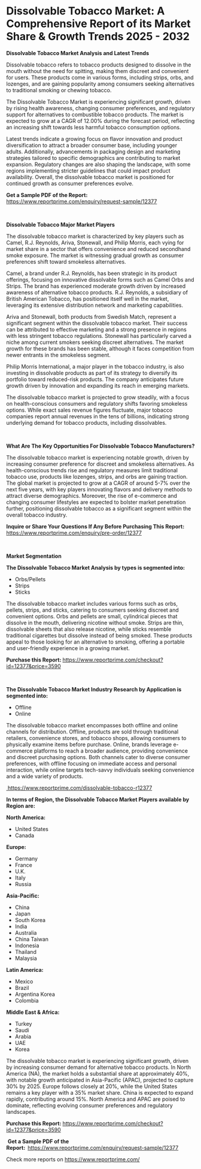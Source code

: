 <p><h1>Dissolvable Tobacco Market: A Comprehensive Report of its Market Share & Growth Trends 2025 - 2032</h1></p><p><strong>Dissolvable Tobacco Market Analysis and Latest Trends</strong></p>
<p><p>Dissolvable tobacco refers to tobacco products designed to dissolve in the mouth without the need for spitting, making them discreet and convenient for users. These products come in various forms, including strips, orbs, and lozenges, and are gaining popularity among consumers seeking alternatives to traditional smoking or chewing tobacco.</p><p>The Dissolvable Tobacco Market is experiencing significant growth, driven by rising health awareness, changing consumer preferences, and regulatory support for alternatives to combustible tobacco products. The market is expected to grow at a CAGR of 12.00% during the forecast period, reflecting an increasing shift towards less harmful tobacco consumption options.</p><p>Latest trends indicate a growing focus on flavor innovation and product diversification to attract a broader consumer base, including younger adults. Additionally, advancements in packaging design and marketing strategies tailored to specific demographics are contributing to market expansion. Regulatory changes are also shaping the landscape, with some regions implementing stricter guidelines that could impact product availability. Overall, the dissolvable tobacco market is positioned for continued growth as consumer preferences evolve.</p></p>
<p><strong>Get a Sample PDF of the Report:&nbsp;</strong> <a href="https://www.reportprime.com/enquiry/request-sample/12377?utm_campaign=2306&utm_medium=2&utm_source=Github&utm_content=ia&utm_term=18032025&utm_id=dissolvable-tobacco">https://www.reportprime.com/enquiry/request-sample/12377</a></p>
<p>&nbsp;</p>
<p><strong>Dissolvable Tobacco Major Market Players</strong></p>
<p><p>The dissolvable tobacco market is characterized by key players such as Camel, R.J. Reynolds, Ariva, Stonewall, and Philip Morris, each vying for market share in a sector that offers convenience and reduced secondhand smoke exposure. The market is witnessing gradual growth as consumer preferences shift toward smokeless alternatives.</p><p>Camel, a brand under R.J. Reynolds, has been strategic in its product offerings, focusing on innovative dissolvable forms such as Camel Orbs and Strips. The brand has experienced moderate growth driven by increased awareness of alternative tobacco products. R.J. Reynolds, a subsidiary of British American Tobacco, has positioned itself well in the market, leveraging its extensive distribution network and marketing capabilities.</p><p>Ariva and Stonewall, both products from Swedish Match, represent a significant segment within the dissolvable tobacco market. Their success can be attributed to effective marketing and a strong presence in regions with less stringent tobacco regulations. Stonewall has particularly carved a niche among current smokers seeking discreet alternatives. The market growth for these brands has been stable, although it faces competition from newer entrants in the smokeless segment.</p><p>Philip Morris International, a major player in the tobacco industry, is also investing in dissolvable products as part of its strategy to diversify its portfolio toward reduced-risk products. The company anticipates future growth driven by innovation and expanding its reach in emerging markets.</p><p>The dissolvable tobacco market is projected to grow steadily, with a focus on health-conscious consumers and regulatory shifts favoring smokeless options. While exact sales revenue figures fluctuate, major tobacco companies report annual revenues in the tens of billions, indicating strong underlying demand for tobacco products, including dissolvables.</p></p>
<p>&nbsp;</p>
<p><strong>What Are The Key Opportunities For Dissolvable Tobacco Manufacturers?</strong></p>
<p><p>The dissolvable tobacco market is experiencing notable growth, driven by increasing consumer preference for discreet and smokeless alternatives. As health-conscious trends rise and regulatory measures limit traditional tobacco use, products like lozenges, strips, and orbs are gaining traction. The global market is projected to grow at a CAGR of around 5-7% over the next five years, with key players innovating flavors and delivery methods to attract diverse demographics. Moreover, the rise of e-commerce and changing consumer lifestyles are expected to bolster market penetration further, positioning dissolvable tobacco as a significant segment within the overall tobacco industry.</p></p>
<p><strong>Inquire or Share Your Questions If Any Before Purchasing This Report:</strong> <a href="https://www.reportprime.com/enquiry/pre-order/12377?utm_campaign=2306&utm_medium=2&utm_source=Github&utm_content=ia&utm_term=18032025&utm_id=dissolvable-tobacco">https://www.reportprime.com/enquiry/pre-order/12377</a></p>
<p>&nbsp;</p>
<p><strong>Market Segmentation</strong></p>
<p><strong>The Dissolvable Tobacco Market Analysis by types is segmented into:</strong></p>
<p><ul><li>Orbs/Pellets</li><li>Strips</li><li>Sticks</li></ul></p>
<p><p>The dissolvable tobacco market includes various forms such as orbs, pellets, strips, and sticks, catering to consumers seeking discreet and convenient options. Orbs and pellets are small, cylindrical pieces that dissolve in the mouth, delivering nicotine without smoke. Strips are thin, dissolvable sheets that also release nicotine, while sticks resemble traditional cigarettes but dissolve instead of being smoked. These products appeal to those looking for an alternative to smoking, offering a portable and user-friendly experience in a growing market.</p></p>
<p><strong>Purchase this Report:&nbsp;</strong><a href="https://www.reportprime.com/checkout?id=12377&price=3590&utm_campaign=2306&utm_medium=2&utm_source=Github&utm_content=ia&utm_term=18032025&utm_id=dissolvable-tobacco">https://www.reportprime.com/checkout?id=12377&price=3590</a></p>
<p>&nbsp;</p>
<p><strong>The Dissolvable Tobacco Market Industry Research by Application is segmented into:</strong></p>
<p><ul><li>Offline</li><li>Online</li></ul></p>
<p><p>The dissolvable tobacco market encompasses both offline and online channels for distribution. Offline, products are sold through traditional retailers, convenience stores, and tobacco shops, allowing consumers to physically examine items before purchase. Online, brands leverage e-commerce platforms to reach a broader audience, providing convenience and discreet purchasing options. Both channels cater to diverse consumer preferences, with offline focusing on immediate access and personal interaction, while online targets tech-savvy individuals seeking convenience and a wide variety of products.</p></p>
<p><a href="https://www.reportprime.com/dissolvable-tobacco-r12377?utm_campaign=2306&utm_medium=2&utm_source=Github&utm_content=ia&utm_term=18032025&utm_id=dissolvable-tobacco">&nbsp;https://www.reportprime.com/dissolvable-tobacco-r12377</a></p>
<p><strong>In terms of Region, the Dissolvable Tobacco Market Players available by Region are:</strong></p>
<p>
    <p> <strong> North America: </strong>
        <ul>
            <li>United States</li>
            <li>Canada</li>
        </ul>
        </p> 
    <p> <strong> Europe: </strong>
        <ul>
            <li>Germany</li>
            <li>France</li>
            <li>U.K.</li>
            <li>Italy</li>
            <li>Russia</li>
        </ul>
        </p> 
    <p> <strong> Asia-Pacific: </strong>
        <ul>
            <li>China</li>
            <li>Japan</li>
            <li>South Korea</li>
            <li>India</li>
            <li>Australia</li>
            <li>China Taiwan</li>
            <li>Indonesia</li>
            <li>Thailand</li>
            <li>Malaysia</li>
        </ul>
        </p> 
    <p> <strong> Latin America: </strong>
        <ul>
            <li>Mexico</li>
            <li>Brazil</li>
            <li>Argentina Korea</li>
            <li>Colombia</li>
        </ul>
        </p> 
    <p> <strong> Middle East & Africa: </strong>
        <ul>
            <li>Turkey</li>
            <li>Saudi</li>
            <li>Arabia</li>
            <li>UAE</li>
            <li>Korea</li>
        </ul>
    </p>
    </p>
<p><p>The dissolvable tobacco market is experiencing significant growth, driven by increasing consumer demand for alternative tobacco products. In North America (NA), the market holds a substantial share at approximately 40%, with notable growth anticipated in Asia-Pacific (APAC), projected to capture 30% by 2025. Europe follows closely at 20%, while the United States remains a key player with a 35% market share. China is expected to expand rapidly, contributing around 15%. North America and APAC are poised to dominate, reflecting evolving consumer preferences and regulatory landscapes.</p></p>
<p><strong>Purchase this Report: </strong><a href="https://www.reportprime.com/checkout?id=12377&price=3590&utm_campaign=2306&utm_medium=2&utm_source=Github&utm_content=ia&utm_term=18032025&utm_id=dissolvable-tobacco">https://www.reportprime.com/checkout?id=12377&price=3590</a></p>
<p>&nbsp;<strong>Get a Sample PDF of the Report:&nbsp;&nbsp;</strong><a href="https://www.reportprime.com/enquiry/request-sample/12377?utm_campaign=2306&utm_medium=2&utm_source=Github&utm_content=ia&utm_term=18032025&utm_id=dissolvable-tobacco">https://www.reportprime.com/enquiry/request-sample/12377</a></p>
<p><strong></strong></p>
<p>Check more reports on <a href="https://www.reportprime.com/?utm_campaign=2306&utm_medium=2&utm_source=Github&utm_content=ia&utm_term=18032025&utm_id=dissolvable-tobacco">https://www.reportprime.com/</a></p>